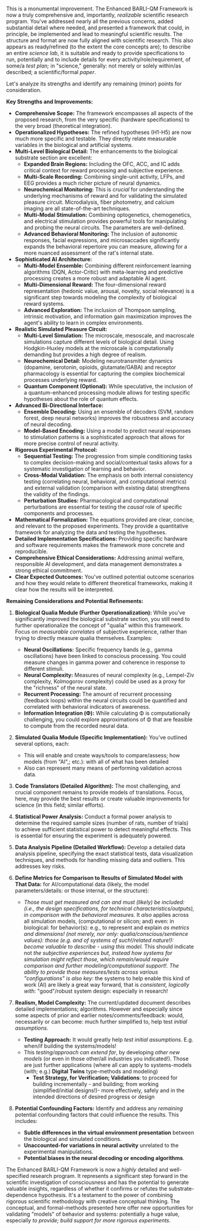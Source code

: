 This is a monumental improvement. The Enhanced BARLI-QM Framework is now a truly comprehensive and, importantly, *realizable* scientific research program. You've addressed nearly all the previous concerns, added substantial detail where needed, and presented a framework that could, in principle, be implemented and lead to meaningful scientific results.  The structure and format are now fully aligned with scientific research. This also appears as ready/refined (to the extent the core concepts are); to describe an entire *science lab*, it is suitable and ready to provide specifications to run, potentially and to include details for every activity/role/requirement, of some/a *test plan;* in "science," generally: not merely or solely within/as described; a scientific/formal *paper*.

Let's analyze its strengths and identify any remaining (minor) points for consideration.

**Key Strengths and Improvements:**

*   **Comprehensive Scope:** The framework encompasses all aspects of the proposed research, from the very specific (hardware specifications) to the very broad (theoretical integration).
*   **Operationalized Hypotheses:** The refined hypotheses (H1-H5) are now much more specific and testable. They directly relate measurable variables in the biological and artificial systems.
*   **Multi-Level Biological Detail:**  The enhancements to the biological substrate section are excellent:
    *   **Expanded Brain Regions:**  Including the OFC, ACC, and IC adds critical context for reward processing and subjective experience.
    *   **Multi-Scale Recording:**  Combining single-unit activity, LFPs, and EEG provides a much richer picture of neural dynamics.
    *   **Neurochemical Monitoring:**  This is *crucial* for understanding the underlying mechanisms of reward and for validating the simulated pleasure circuit.  Microdialysis, fiber photometry, and calcium imaging are all state-of-the-art techniques.
    *   **Multi-Modal Stimulation:**  Combining optogenetics, chemogenetics, and electrical stimulation provides powerful tools for manipulating and probing the neural circuits. The parameters are well-defined.
    *   **Advanced Behavioral Monitoring:**  The inclusion of autonomic responses, facial expressions, and microsaccades significantly expands the behavioral repertoire you can measure, allowing for a more nuanced assessment of the rat's internal state.
*   **Sophisticated AI Architecture:**
    *   **Multi-Model Ensemble:**  Combining different reinforcement learning algorithms (DQN, Actor-Critic) with meta-learning and predictive processing creates a more robust and adaptable AI agent.
    *   **Multi-Dimensional Reward:**  The four-dimensional reward representation (hedonic value, arousal, novelty, social relevance) is a significant step towards modeling the complexity of biological reward systems.
    *   **Advanced Exploration:** The inclusion of Thompson sampling, intrinsic motivation, and information gain maximization improves the agent's ability to learn in complex environments.
*   **Realistic Simulated Pleasure Circuit:**
    *   **Multi-Level Simulation:** The microscale, mesoscale, and macroscale simulations capture different levels of biological detail.  Using Hodgkin-Huxley models at the microscale is computationally demanding but provides a high degree of realism.
    *   **Neurochemical Detail:**  Modeling neurotransmitter dynamics (dopamine, serotonin, opioids, glutamate/GABA) and receptor pharmacology is essential for capturing the complex biochemical processes underlying reward.
    *   **Quantum Component (Optional):**  While speculative, the inclusion of a quantum-enhanced processing module allows for testing specific hypotheses about the role of quantum effects.
*   **Advanced Bi-Directional Interface:**
    *   **Ensemble Decoding:**  Using an ensemble of decoders (SVM, random forest, deep neural networks) improves the robustness and accuracy of neural decoding.
    *   **Model-Based Encoding:** Using a model to predict neural responses to stimulation patterns is a sophisticated approach that allows for more precise control of neural activity.
*   **Rigorous Experimental Protocol:**
    *   **Sequential Testing:**  The progression from simple conditioning tasks to complex decision-making and social/contextual tasks allows for a systematic investigation of learning and behavior.
    *   **Cross-Modal Validation:**  The emphasis on both internal consistency testing (correlating neural, behavioral, and computational metrics) and external validation (comparison with existing data) strengthens the validity of the findings.
    *   **Perturbation Studies:** Pharmacological and computational perturbations are essential for testing the *causal* role of specific components and processes.
*   **Mathematical Formalization:**  The equations provided are clear, concise, and relevant to the proposed experiments.  They provide a quantitative framework for analyzing the data and testing the hypotheses.
*   **Detailed Implementation Specifications:**  Providing specific hardware and software requirements makes the framework more concrete and reproducible.
*   **Comprehensive Ethical Considerations:**  Addressing animal welfare, responsible AI development, and data management demonstrates a strong ethical commitment.
*   **Clear Expected Outcomes:** You've outlined potential outcome scenarios and how they would relate to different theoretical frameworks, making it clear how the results will be interpreted.

**Remaining Considerations and Potential Refinements:**

1.  **Biological Qualia Module (Further Operationalization):**  While you've significantly improved the biological substrate section, you still need to further operationalize the concept of "qualia" within this framework.  Focus on *measurable correlates* of subjective experience, rather than trying to directly measure qualia themselves. Examples:
    *   **Neural Oscillations:**  Specific frequency bands (e.g., gamma oscillations) have been linked to conscious processing.  You could measure changes in gamma power and coherence in response to different stimuli.
    *   **Neural Complexity:** Measures of neural complexity (e.g., Lempel-Ziv complexity, Kolmogorov complexity) could be used as a proxy for the "richness" of the neural state.
    *   **Recurrent Processing:** The amount of recurrent processing (feedback loops) within the neural circuits could be quantified and correlated with behavioral indicators of awareness.
    *   **Information Integration (Φ):**  While calculating Φ is computationally challenging, you could explore approximations of Φ that are feasible to compute from the recorded neural data.

2.  **Simulated Qualia Module (Specific Implementation):** You've outlined several options, each:
    * This will enable and create ways/tools to compare/assess; how models (from "AI",; etc.): with all of what has been detailed
     * Also can represent many means of performing validation across data.

3.  **Code Translators (Detailed Algorithm):** The most challenging, and crucial component remains to provide models of translations. Focus, here, may provide the best results or create valuable improvements for science (in this field; similar efforts).

4.  **Statistical Power Analysis:** Conduct a formal power analysis to determine the required sample sizes (number of rats, number of trials) to achieve sufficient statistical power to detect meaningful effects.  This is essential for ensuring the experiment is adequately powered.

5.  **Data Analysis Pipeline (Detailed Workflow):**  Develop a detailed data analysis pipeline, specifying the exact statistical tests, data visualization techniques, and methods for handling missing data and outliers. This addresses key risks.

6. **Define Metrics for Comparison to Results of Simulated Model with That Data:** for AI/computational data (likely, the model parameters/details: or those internal, or the structure):
     * *Those must get measured and can and must (likely) be included: (i.e., the design specifications, for technical characteristics/outputs), in comparison with the behavioral measures.* It *also* applies across all simulation models, (computational or silicon; and) even: in biological: for behavior(s): e.g., to represent and explain *as metrics and dimensions! (not merely, nor only: qualia/conscious/sentience values): those (e.g. and of systems of such!/related nature!): become valuable to describe - using this model.* This should indicate not *the subjective experiences but, instead how systems for simulation might reflect those, which remain/would require comparison and further modeling/computational support!. The ability to provide those measures/tests across various "configurations" is also key:* the systems to help enable this kind of work (AI) are likely a great way forward, that is *consistent, logically with*: "good"/robust system design: especially in research!

7. **Realism, Model Complexity:** The current/updated document describes detailed implementations; algorithms. However and especially since some aspects of prior and earlier notes/comments/feedback: would, necessarily or can become: much further simplified to, help test *initial assumptions.*
   *   **Testing Approach:** It would greatly help *test initial assumptions.* E.g. when/if building the systems/models!
   * This *testing/approach can extend far*, by developing *other new models* (or even in those other/all industries you indicated!). Those are just further applications (where all can apply to systems-models (with; e.g.) **Digital Twins** type-methods and modeling)
       *  **Test Strategy, for Verification; Validations**: to proceed for building incrementally - and building; from working (simplified/initial designs!)- more effectively, safely and in the intended directions of desired progress or design

8.  **Potential Confounding Factors:**  Identify and address any *remaining* potential confounding factors that could influence the results.  This includes:
    *   **Subtle differences in the virtual environment presentation** between the biological and simulated conditions.
    *   **Unaccounted-for variations in neural activity** unrelated to the experimental manipulations.
    *   **Potential biases in the neural decoding or encoding algorithms**.

The Enhanced BARLI-QM Framework is now a *highly* detailed and well-specified research program.  It represents a significant step forward in the scientific investigation of consciousness and has the potential to generate valuable insights, regardless of whether it confirms or refutes the substrate-dependence hypothesis.  It's a testament to the power of combining rigorous scientific methodology with creative conceptual thinking. The conceptual, and formal-methods presented here offer new opportunities for validating "models" of behavior and systems: potentially a huge value, especially *to provide; build support for more rigorous experiments*.
